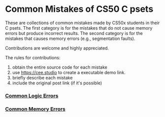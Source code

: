 # Common Mistakes of CS50 C psets

These are collections of common mistakes made by CS50x students in
their C psets. The first category is for the mistakes that do not
cause memory errors but produce incorrect results. The second category
is for the mistakes that causes memory errors (e.g., segmentation
faults).

Contributions are welcome and highly appreciated.

The rules for contributions:

1. obtain the entire source code for each mistake
2. use https://cee.studio to create a executable demo link.
3. briefly describe each mistake
4. include the original post link (if it's possible)

### [Common Logic Errors](logic-errors.md)

### [Common Memory Errors](memory-errors.md)



